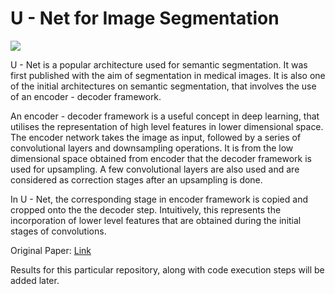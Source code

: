 # U - Net for Image Segmentation

![](https://lmb.informatik.uni-freiburg.de/people/ronneber/u-net/u-net-architecture.png)

U - Net is a popular architecture used for semantic segmentation. It was first published with the aim of segmentation in medical images. It is also one of the initial architectures on semantic segmentation, that involves the use of an encoder - decoder framework.

An encoder - decoder framework is a useful concept in deep learning, that utilises the representation of high level features in lower dimensional space. The encoder network takes the image as input, followed by a series of convolutional layers and downsampling operations. It is from the low dimensional space obtained from encoder that the decoder framework is used for upsampling. A few convolutional layers are also used and are considered as correction stages after an upsampling is done.

In U - Net, the corresponding stage in encoder framework is copied and cropped onto the the decoder step. Intuitively, this represents the incorporation of lower level features that are obtained during the initial stages of convolutions.

Original Paper: [Link](https://arxiv.org/pdf/1505.04597.pdf)

Results for this particular repository, along with code execution steps will be added later.

